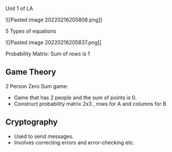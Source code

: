 Unit 1 of LA

![[Pasted image 20220216205808.png]]

5 Types of equations

![[Pasted image 20220216205837.png]]

Probability Matrix: Sum of rows is 1

## Game Theory

2 Person Zero Sum game:

-   Game that has 2 people and the sum of points is 0.
-   Construct probability matrix 2x3 , rows for A and columns for B

## Cryptography

-   Used to send messages.
-   Involves correcting errors and error-checking etc.